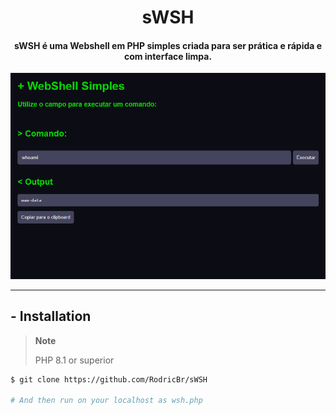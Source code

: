 <h1 align="center">sWSH</h2>

<h4 align="center"><strong>sWSH é uma Webshell em PHP simples criada para ser prática e rápida e com interface limpa.</strong></h4>

<p align="center">
  <img border="0" src="./.img/wsh-exp.png" alt="Example">
</p>

<hr>

## - Installation
> **Note**
>
> PHP 8.1 or superior
```bash
$ git clone https://github.com/RodricBr/sWSH

# And then run on your localhost as wsh.php
```

<br>
